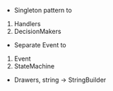 - Singleton pattern to
1. Handlers
2. DecisionMakers
- Separate Event to
1. Event
2. StateMachine
- Drawers, string -> StringBuilder